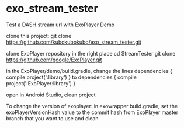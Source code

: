 # exo_stream_tester
Test a DASH stream url with ExoPlayer Demo 

clone this project:
git clone https://github.com/kubokubokubo/exo_stream_tester.git

clone ExoPlayer repository in the right place
cd StreamTester
git clone https://github.com/google/ExoPlayer.git

in the ExoPlayer/demo/build.gradle, change the lines
dependencies {
    compile project(':library')
}
to 
dependencies {
    compile project(':ExoPlayer:library')
}

open in Android Studio, clean project

To change the version of exoplayer: in exowrapper build.gradle, set the exoPlayerVersionHash value
to the commit hash from ExoPlayer master branch that you want to use and clean